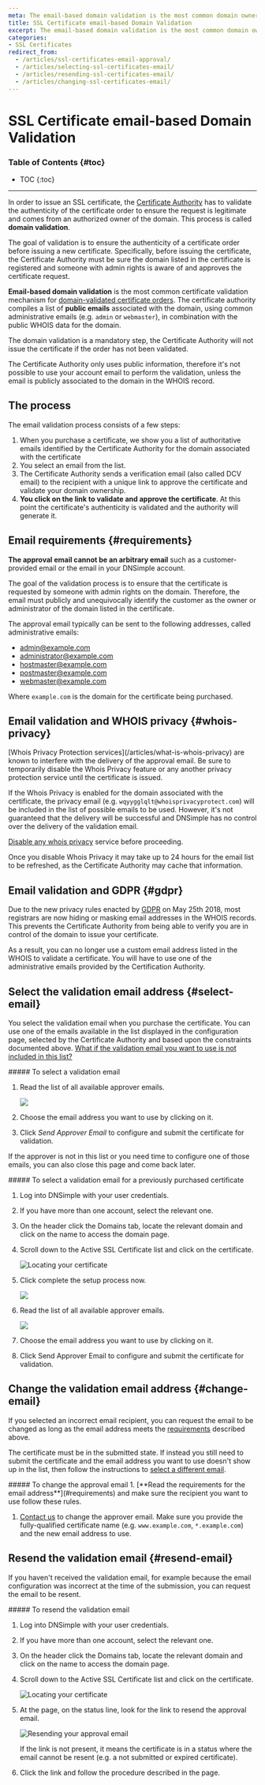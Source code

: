 ```yaml
---
meta: The email-based domain validation is the most common domain ownership validation method for a certificate and it is required for domain-validated certificates.
title: SSL Certificate email-based Domain Validation
excerpt: The email-based domain validation is the most common domain ownership validation method for a certificate and it is required for domain-validated certificates.
categories:
- SSL Certificates
redirect_from:
  - /articles/ssl-certificates-email-approval/
  - /articles/selecting-ssl-certificates-email/
  - /articles/resending-ssl-certificates-email/
  - /articles/changing-ssl-certificates-email/
---
```


# SSL Certificate email-based Domain Validation

### Table of Contents {#toc}

* TOC
{:toc}

---

In order to issue an SSL certificate, the [Certificate Authority](/articles/what-is-certificate-authority) has to validate the authenticity of the certificate order to ensure the request is legitimate and comes from an authorized owner of the domain. This process is called **domain validation**.

The goal of validation is to ensure the authenticity of a certificate order before issuing a new certificate. Specifically, before issuing the certificate, the Certificate Authority must be sure the domain listed in the certificate is registered and someone with admin rights is aware of and approves the certificate request.

**Email-based domain validation** is the most common certificate validation mechanism for [domain-validated certificate orders](/articles/ssl-certificates-types/#ssl-certificates-by-validation-level). The certificate authority compiles a list of **public emails** associated with the domain, using common administrative emails (e.g. `admin` or `webmaster`), in combination with the public WHOIS data for the domain.

The domain validation is a mandatory step, the Certificate Authority will not issue the certificate if the order has not been validated.

<note>
The Certificate Authority only uses public information, therefore it's not possible to use your account email to perform the validation, unless the email is publicly associated to the domain in the WHOIS record.
</note>


## The process

The email validation process consists of a few steps:

1. When you purchase a certificate, we show you a list of authoritative emails identified by the Certificate Authority for the domain associated with the certificate
1. You select an email from the list.
1. The Certificate Authority sends a verification email (also called DCV email) to the recipient with a unique link to approve the certificate and validate your domain ownership.
1. **You click on the link to validate and approve the certificate**. At this point the certificate's authenticity is validated and the authority will generate it.


## Email requirements {#requirements}

**The approval email cannot be an arbitrary email** such as a customer-provided email or the email in your DNSimple account.

<note>
The goal of the validation process is to ensure that the certificate is requested by someone with admin rights on the domain. Therefore, the email must publicly and unequivocally identify the customer as the owner or administrator of the domain listed in the certificate.
</note>

The approval email typically can be sent to the following addresses, called administrative emails:

- admin@example.com
- administrator@example.com
- hostmaster@example.com
- postmaster@example.com
- webmaster@example.com

Where `example.com` is the domain for the certificate being purchased.


## Email validation and WHOIS privacy {#whois-privacy}

<warning>
[Whois Privacy Protection services](/articles/what-is-whois-privacy) are known to interfere with the delivery of the approval email. Be sure to temporarily disable the Whois Privacy feature or any another privacy protection service until the certificate is issued.
</warning>

If the Whois Privacy is enabled for the domain associated with the certificate, the privacy email (e.g. `wqyygglqlt@whoisprivacyprotect.com`) will be included in the list of possible emails to be used. However, it's not guaranteed that the delivery will be successful and DNSimple has no control over the delivery of the validation email.

[Disable any whois privacy](/articles/whois-privacy/#disable-whois-privacy) service before proceeding.

<info>
Once you disable Whois Privacy it may take up to 24 hours for the email list to be refreshed, as the Certificate Authority may cache that information.
</info>


## Email validation and GDPR {#gdpr}

Due to the new privacy rules enacted by [GDPR](https://en.wikipedia.org/wiki/General_Data_Protection_Regulation) on May 25th 2018, most registrars are now hiding or masking email addresses in the WHOIS records. This prevents the Certificate Authority from being able to verify you are in control of the domain to issue your certificate.

As a result, you can no longer use a custom email address listed in the WHOIS to validate a certificate. You will have to use one of the administrative emails provided by the Certification Authority.


## Select the validation email address {#select-email}

You select the validation email when you purchase the certificate. You can use one of the emails available in the list displayed in the configuration page, selected by the Certificate Authority and based upon the constraints documented above. [What if the validation email you want to use is not included in this list?](/articles/how-to-different-ssl-domain-validation-email)

<div class="section-steps" markdown="1">
##### To select a validation email

1.  Read the list of all available approver emails.

    ![](/files/dnsimple-ssl-selectapprover.png)

2.  Choose the email address you want to use by clicking on it.
3.  Click *Send Approver Email* to configure and submit the certificate for validation.
</div>

If the approver is not in this list or you need time to configure one of those emails, you can also close this page and come back later.

<div class="section-steps" markdown="1">
##### To select a validation email for a previously purchased certificate

1.  Log into DNSimple with your user credentials.
1.  If you have more than one account, select the relevant one.
1.  On the header click the <label>Domains</label> tab, locate the relevant domain and click on the name to access the domain page.
1.  Scroll down to the <label>Active SSL Certificate</label> list and click on the certificate.

    ![Locating your certificate](/files/dnsimple-domain-certificates-list.png)

1.  Click <label>complete the setup process now</label>.

    ![](/files/dnsimple-ssl-completesetup.png)

1.  Read the list of all available approver emails.

    ![](/files/dnsimple-ssl-selectapprover.png)

1.  Choose the email address you want to use by clicking on it.
1.  Click <label>Send Approver Email</label> to configure and submit the certificate for validation.
</div>


## Change the validation email address {#change-email}

If you selected an incorrect email recipient, you can request the email to be changed as long as the email address meets the [requirements](#requirements) described above.

The certificate must be in the submitted state. If instead you still need to submit the certificate and the email address you want to use doesn't show up in the list, then follow the instructions to [select a different email](#select-email).

<div class="section-steps" markdown="1">
##### To change the approval email
1. [**Read the requirements for the email address**](#requirements) and make sure the recipient you want to use follow these rules.

1. [Contact us](https://dnsimple.com/contact) to change the approver email. Make sure you provide the fully-qualified certificate name (e.g. `www.example.com`, `*.example.com`) and the new email address to use.
</div>


## Resend the validation email {#resend-email}

If you haven't received the validation email, for example because the email configuration was incorrect at the time of the submission, you can request the email to be resent.

<div class="section-steps" markdown="1">
##### To resend the validation email

1.  Log into DNSimple with your user credentials.
1.  If you have more than one account, select the relevant one.
1.  On the header click the <label>Domains</label> tab, locate the relevant domain and click on the name to access the domain page.
1.  Scroll down to the <label>Active SSL Certificate</label> list and click on the certificate.

    ![Locating your certificate](/files/dnsimple-domain-certificates-list.png)

1. At the page, on the status line, look for the link to resend the approval email.

    ![Resending your approval email](/files/dnsimple-ssl-resend-approval-link.png)

    If the link is not present, it means the certificate is in a status where the email cannot be resent (e.g. a not submitted or expired certificate).

1.  Click the link and follow the procedure described in the page.
</div>
